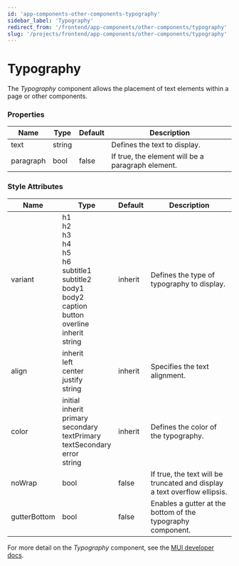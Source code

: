 ```yaml
---
id: 'app-components-other-components-typography'
sidebar_label: 'Typography'
redirect_from: '/frontend/app-components/other-components/typography'
slug: '/projects/frontend/app-components/other-components/typography'
---
```


# Typography

The _Typography_ component allows the placement of text elements within a page or other components.

### Properties

<table>
<thead>
<tr><th>Name</th><th>Type</th><th>Default</th><th>Description</th></tr>
</thead>
<tbody>
<tr><td>text</td><td>string</td><td></td><td>Defines the text to display.</td></tr>
<tr><td>paragraph</td><td>bool</td><td>false</td><td>If true, the element will be a paragraph element.</td></tr>
</tbody>
</table>

### Style Attributes

<table>
<thead>
<tr><th>Name</th><th>Type</th><th>Default</th><th>Description</th></tr>
</thead>
<tbody>
<tr><td>variant</td><td>h1<br/>h2<br/>h3<br/>h4<br/>h5<br/>h6<br/>subtitle1<br/>subtitle2<br/>body1<br/>body2<br/>caption<br/>button<br/>overline<br/>inherit<br/>string</td><td>inherit</td><td>Defines the type of typography to display.</td></tr>
<tr><td>align</td><td>inherit<br/>left<br/>center<br/>justify<br/>string</td><td>inherit</td><td>Specifies the text alignment.</td></tr>
<tr><td>color</td><td>initial<br/>inherit<br/>primary<br/>secondary<br/>textPrimary<br/>textSecondary<br/>error<br/>string</td><td>inherit</td><td>Defines the color of the typography.</td></tr>
<tr><td>noWrap</td><td>bool</td><td>false</td><td>If true, the text will be truncated and display a text overflow ellipsis.</td></tr>
<tr><td>gutterBottom</td><td>bool</td><td>false</td><td>Enables a gutter at the bottom of the typography component.</td></tr>
</tbody>
</table>

For more detail on the _Typography_ component, see the [MUI developer docs](https://mui.com/material-ui/api/typography/).

